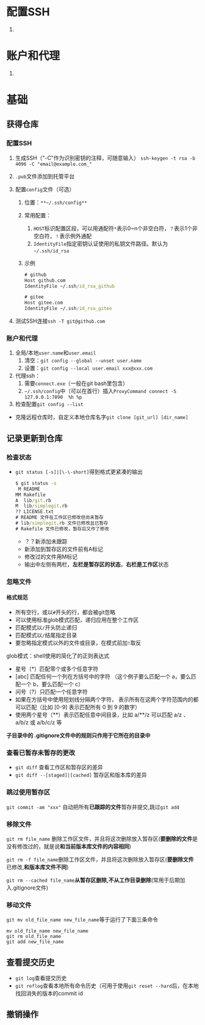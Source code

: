 # 配置SSH
1. 
   

# 账户和代理

1. 

# 基础

## 获得仓库

### 配置SSH

1. 生成SSH（"-C"作为识别密钥的注释，可随意输入）
   `ssh-keygen -t rsa -b 4096 -C "email@example.com_"`

2. `.pub`文件添加到托管平台

3. 配置`config`文件（可选）

   1. 位置：`**~/.ssh/config**`

   2. 常用配置：

      1. `HOST`标识配置区段，可以用通配符`*`表示0~n个非空白符，`？`表示1个非空白符，`！`表示例外通配
      1. `IdentityFile`指定密钥认证使用的私钥文件路径。默认为`~/.ssh/id_rsa`

   3. 示例

      ```cmd
      # github
      Host github.com
      IdentityFile ~/.ssh/id_rsa_github
      
      # gitee
      Host gitee.com
      IdentityFile ~/.ssh/id_rsa_gitee
      ```

4. 测试SSH连接`ssh -T git@github.com`

### 账户和代理

1. 全局/本地`user.name`和`user.email`
   1. 清空：`git config --global --unset user.name`
   1. 设置：`git config --local user.email xxx@xxx.com`
2. 代理ssh：
   1. 需要`connect.exe`（一般在git bash里包含）
   1. `~/.ssh/config`中（可以在首行）插入`ProxyCommand connect -S 127.0.0.1:7890  %h %p`
3. 检查配置`git config --list`



- 克隆远程仓库时，自定义本地仓库名字`git clone [git_url] [dir_name]`

## 记录更新到仓库

### 检查状态

- `git status [-s]|[\-\-short]`得到格式更紧凑的输出

  ```cmd
  $ git status -s
   M README
  MM Rakefile
  A  lib/git.rb
  M  lib/simplegit.rb
  ?? LICENSE.txt
  # README 文件在工作区已修改但尚未暂存
  # lib/simplegit.rb 文件已修改且已暂存
  # Rakefile 文件已修改，暂存后又作了修改
  ```

  - ？？新添加未跟踪
  - 新添加到暂存区的文件前有A标记
  - 修改过的文件用M标记
  - 输出中左侧有两栏，**左栏是暂存区的状态**，**右栏是工作区**状态

### 忽略文件

#### 格式规范

- 所有空行，或以`#`开头的行，都会被git忽略
- 可以使用标准glob模式匹配，递归应用在整个工作区
- 匹配模式以`/`开头防止递归
- 匹配模式以`/`结尾指定目录
- 要忽略指定模式以外的文件或目录，在模式前加`!`取反

glob模式：shell使用的简化了的正则表达式

- 星号（*）匹配零个或多个任意字符
- [abc] 匹配任何一个列在方括号中的字符 （这个例子要么匹配一个 a，要么匹配一个 b，要么匹配一个 c）
-  问号（?）只匹配一个任意字符
- 如果在方括号中使用短划线分隔两个字符， 表示所有在这两个字符范围内的都可以匹配（比如 [0-9] 表示匹配所有 0 到 9 的数字）
- 使用两个星号（*\*）表示匹配任意中间目录，比如 a/**/z 可以匹配 a/z 、 a/b/z 或 a/b/c/z 等

**子目录中的 .gitignore文件中的规则只作用于它所在的目录中**

### 查看已暂存未暂存的更改

- `git diff` 查看工作区和暂存区的差异
- `git diff --[staged]|[cached]` 暂存区和版本库的差异

### 跳过使用暂存区

`git commit -am "xxx"` 自动把所有**已跟踪的文件**暂存并提交,跳过`git add`

### 移除文件

`git rm file_name` 删除工作区文件，并且将这次删除放入暂存区(**要删除的文件**是没有修改过的，就是说**和当前版本库文件的内容相同**)

`git rm -f file_name`删除工作区文件，并且将这次删除放入暂存区(**要删除文件**已修改,**和版本库文件不同**)

`git rm --cached file_name`**从暂存区删除,不从工作目录删除**(常用于后期加入.gitignore文件)

### 移动文件

`git mv old_file_name new_file_name`等于运行了下面三条命令

```
mv old_file_name new_file_name
git rm old_file_name
git add new_file_name
```

## 查看提交历史

- `git log`查看提交历史
- `git reflog`查看本地所有命令历史（可用于使用`git reset --hard`后，在本地找回消失的版本的commit id

## 撤销操作

